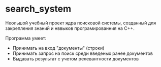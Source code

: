 # search_system
Неольшой учебный проект ядра поисковой системы, созданный для закрепления знаний и нввыков програмированния на C++.

Программа умеет:
- Принимать на вход "документы" (строки)
- Принимать запрос на поиск среди введеных ранее документов
- Выдавать результат с учетом релевантности документов

